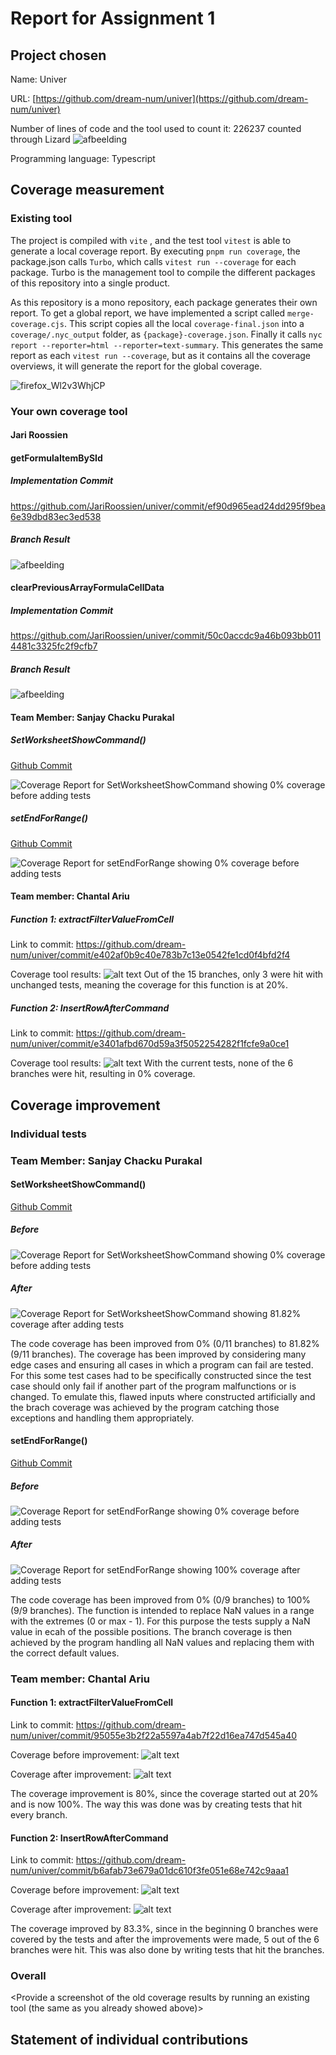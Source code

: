 # Report for Assignment 1

## Project chosen

Name: Univer

URL: [https://github.com/dream-num/univer](https://github.com/dream-num/univer)

Number of lines of code and the tool used to count it: 226237 counted through Lizard
![afbeelding](https://github.com/JariRoossien/univer/assets/54411538/1df0df38-1241-4542-a80e-ecf65b2082fa)

Programming language: Typescript

## Coverage measurement

### Existing tool

<Inform the name of the existing tool that was executed and how it was executed>

The project is compiled with `vite` , and the test tool `vitest` is able to generate a local coverage report. By executing `pnpm run coverage`, the package.json calls `Turbo`, which calls `vitest run --coverage` for each package. Turbo is the management tool to compile the different packages of this repository into a single product.
    
As this repository is a mono repository, each package generates their own report. To get a global report, we have implemented a script called `merge-coverage.cjs`. This script copies all the local `coverage-final.json` into a `coverage/.nyc_output` folder, as `{package}-coverage.json`. Finally it calls `nyc report --reporter=html --reporter=text-summary`. This generates the same report as each `vitest run --coverage`, but as it contains all the coverage overviews, it will generate the report for the global coverage.
    
<Show the coverage results provided by the existing tool with a screenshot>
    
![firefox_Wl2v3WhjCP](https://github.com/JariRoossien/univer/assets/54411538/b0b25d68-d9d2-4b64-b60f-934be7988e39)


### Your own coverage tool

<The following is supposed to be repeated for each group member>

#### Jari Roossien

#### getFormulaItemBySId

##### Implementation Commit
https://github.com/JariRoossien/univer/commit/ef90d965ead24dd295f9bea6e39dbd83ec3ed538

##### Branch Result
![afbeelding](https://github.com/JariRoossien/univer/assets/54411538/2cbcabb1-c7d0-4f9d-a752-37d2de00331b)

#### clearPreviousArrayFormulaCellData

##### Implementation Commit
https://github.com/JariRoossien/univer/commit/50c0accdc9a46b093bb0114481c3325fc2f9cfb7

##### Branch Result
![afbeelding](https://github.com/JariRoossien/univer/assets/54411538/ccbe08b1-e099-4d2f-ae07-c81c6035d6d7)

                        
#### Team Member: Sanjay Chacku Purakal

##### SetWorksheetShowCommand()

[Github Commit](https://github.com/JariRoossien/univer/tree/521c2d1cff201c2bf9c4495505c0dfc7b1f9d5f5)

![Coverage Report for SetWorksheetShowCommand showing 0% coverage before adding tests](images/setWorksheetShowCommand-Before.jpeg)

##### setEndForRange()

[Github Commit](https://github.com/JariRoossien/univer/tree/dc771281840c7e80bec107ee43dcbe9f70103f76)

![Coverage Report for setEndForRange showing 0% coverage before adding tests](images/setEndForRange-Before.jpeg)
                        
                        
#### Team member: Chantal Ariu

##### Function 1: extractFilterValueFromCell

Link to commit: https://github.com/dream-num/univer/commit/e402af0b9c40e783b7c13e0542fe1cd0f4bfd2f4

Coverage tool results:
![alt text](image.png)
Out of the 15 branches, only 3 were hit with unchanged tests, meaning the coverage for this function is at 20%.

##### Function 2: InsertRowAfterCommand

Link to commit: https://github.com/dream-num/univer/commit/e3401afbd670d59a3f5052254282f1fcfe9a0ce1

Coverage tool results:
![alt text](image-1.png)
With the current tests, none of the 6 branches were hit, resulting in 0% coverage.

## Coverage improvement

### Individual tests

<The following is supposed to be repeated for each group member>

### Team Member: Sanjay Chacku Purakal

#### SetWorksheetShowCommand()

[Github Commit](https://github.com/JariRoossien/univer/tree/9bfd026c8a5d9e96685a9c6cb22008c086ddfdca)

##### Before
![Coverage Report for SetWorksheetShowCommand showing 0% coverage before adding tests](images/setWorksheetShowCommand-Before.jpeg)

##### After
![Coverage Report for SetWorksheetShowCommand showing 81.82% coverage after adding tests](images/setWorksheetShowCommand-After.jpeg)

The code coverage has been improved from 0% (0/11 branches) to 81.82% (9/11 branches).
The coverage has been improved by considering many edge cases and ensuring all cases in which a program can fail are tested.
For this some test cases had to be specifically constructed since the test case should only fail if another part of the program malfunctions or is changed. To emulate this, flawed inputs where constructed artificially and the brach coverage was achieved by the program catching those exceptions and handling them appropriately.

#### setEndForRange()

[Github Commit](https://github.com/JariRoossien/univer/tree/13d355d6ee7ef0388dc3159525270a4e6492a288)

##### Before
![Coverage Report for setEndForRange showing 0% coverage before adding tests](images/setEndForRange-Before.jpeg)

##### After
![Coverage Report for setEndForRange showing 100% coverage after adding tests](images/setEndForRange-After.jpeg)

The code coverage has been improved from 0% (0/9 branches) to 100% (9/9 branches).
The function is intended to replace NaN values in a range with the extremes (0 or max - 1). For this purpose the tests supply a NaN value in ecah of the possible positions. The branch coverage is then achieved by the program handling all NaN values and replacing them with the correct default values.

### Team member: Chantal Ariu

#### Function 1: extractFilterValueFromCell
Link to commit: https://github.com/dream-num/univer/commit/95055e3b2f22a5597a4ab7f22d16ea747d545a40 

Coverage before improvement:
![alt text](image.png)

Coverage after improvement:
![alt text](image-2.png)

<State the coverage improvement with a number and elaborate on why the coverage is improved>
The coverage improvement is 80%, since the coverage started out at 20% and is now 100%. The way this was done was by creating tests that hit every branch.

#### Function 2: InsertRowAfterCommand
Link to commit: https://github.com/dream-num/univer/commit/b6afab73e679a01dc610f3fe051e68e742c9aaa1

Coverage before improvement:
![alt text](image-1.png)

Coverage after improvement:
![alt text](image-3.png)

The coverage improved by 83.3%, since in the beginning 0 branches were covered by the tests and after the improvements were made, 5 out of the 6 branches were hit. This was also done by writing tests that hit the branches.

### Overall

<Provide a screenshot of the old coverage results by running an existing tool (the same as you already showed above)>

<Provide a screenshot of the new coverage results by running the existing tool using all test modifications made by the group>

## Statement of individual contributions

<Write what each group member did>
